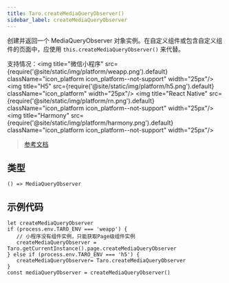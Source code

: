 ```yaml
---
title: Taro.createMediaQueryObserver()
sidebar_label: createMediaQueryObserver
---
```


创建并返回一个 MediaQueryObserver 对象实例。在自定义组件或包含自定义组件的页面中，应使用 `this.createMediaQueryObserver()` 来代替。

支持情况：<img title="微信小程序" src={require('@site/static/img/platform/weapp.png').default} className="icon_platform icon_platform--not-support" width="25px"/> <img title="H5" src={require('@site/static/img/platform/h5.png').default} className="icon_platform" width="25px"/> <img title="React Native" src={require('@site/static/img/platform/rn.png').default} className="icon_platform icon_platform--not-support" width="25px"/> <img title="Harmony" src={require('@site/static/img/platform/harmony.png').default} className="icon_platform icon_platform--not-support" width="25px"/>

> [参考文档](https://developers.weixin.qq.com/miniprogram/dev/framework/view/resizable.html#Media%20Query)

## 类型

```tsx
() => MediaQueryObserver
```

## 示例代码

```tsx
let createMediaQueryObserver
if (process.env.TARO_ENV === 'weapp') {
   // 小程序没有组件实例，只能获取Page级组件实例
   createMediaQueryObserver = Taro.getCurrentInstance().page.createMediaQueryObserver
} else if (process.env.TARO_ENV === 'h5') {
   createMediaQueryObserver= Taro.createMediaQueryObserver
}
const mediaQueryObserver = createMediaQueryObserver() 
```
